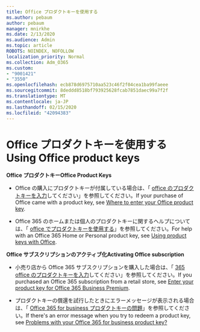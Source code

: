 ```yaml
---
title: Office プロダクトキーを使用する
ms.author: pebaum
author: pebaum
manager: mnirkhe
ms.date: 2/13/2020
ms.audience: Admin
ms.topic: article
ROBOTS: NOINDEX, NOFOLLOW
localization_priority: Normal
ms.collection: Adm_O365
ms.custom:
- "9001421"
- "3550"
ms.openlocfilehash: ecb878d6975710aa523c46f2f04cea1ba99faeee
ms.sourcegitcommit: 8deddd8518bf793925628fcab7851daec99a7f2f
ms.translationtype: MT
ms.contentlocale: ja-JP
ms.lasthandoff: 02/15/2020
ms.locfileid: "42094383"
---
```

# <a name="using-office-product-keys"></a><span data-ttu-id="fc8d5-102">Office プロダクトキーを使用する</span><span class="sxs-lookup"><span data-stu-id="fc8d5-102">Using Office product keys</span></span>

<span data-ttu-id="fc8d5-103">**Office プロダクトキー**</span><span class="sxs-lookup"><span data-stu-id="fc8d5-103">**Office Product Keys**</span></span>

- <span data-ttu-id="fc8d5-104">Office の購入にプロダクトキーが付属している場合は、「 [office のプロダクトキーを入力](https://support.office.com/en-us/article/Where-to-enter-your-Office-product-key-0a82e5ae-739e-4b92-a6f4-2ec780c185db)してください」を参照してください。</span><span class="sxs-lookup"><span data-stu-id="fc8d5-104">If your purchase of Office came with a product key, see [Where to enter your Office product key](https://support.office.com/en-us/article/Where-to-enter-your-Office-product-key-0a82e5ae-739e-4b92-a6f4-2ec780c185db).</span></span>

- <span data-ttu-id="fc8d5-105">Office 365 のホームまたは個人のプロダクトキーに関するヘルプについては、「 [office でプロダクトキーを使用する](https://support.office.com/en-US/article/using-product-keys-with-office-12a5763a-d45c-4685-8c95-a44500213759)」を参照してください。</span><span class="sxs-lookup"><span data-stu-id="fc8d5-105">For help with an Office 365 Home or Personal product key, see [Using product keys with Office](https://support.office.com/en-US/article/using-product-keys-with-office-12a5763a-d45c-4685-8c95-a44500213759).</span></span>

<span data-ttu-id="fc8d5-106">**Office サブスクリプションのアクティブ化**</span><span class="sxs-lookup"><span data-stu-id="fc8d5-106">**Activating Office subscription**</span></span> 
- <span data-ttu-id="fc8d5-107">小売り店から Office 365 サブスクリプションを購入した場合は、「 [365 office のプロダクトキーを入力](https://docs.microsoft.com/en-gb/office365/admin/misc/enter-your-product-key?redirectSourcePath=%252farticle%252f0199dd39-7c46-4875-af9b-588df3a9afea&view=o365-worldwide)してください」を参照してください。</span><span class="sxs-lookup"><span data-stu-id="fc8d5-107">If you purchased an Office 365 subscription from a retail store, see [Enter your product key for Office 365 Business Premium](https://docs.microsoft.com/en-gb/office365/admin/misc/enter-your-product-key?redirectSourcePath=%252farticle%252f0199dd39-7c46-4875-af9b-588df3a9afea&view=o365-worldwide).</span></span>

- <span data-ttu-id="fc8d5-108">プロダクトキーの償還を試行したときにエラーメッセージが表示される場合は、「 [Office 365 for business プロダクトキーの問題](https://docs.microsoft.com/en-gb/office365/admin/misc/product-key-errors-and-solutions?view=o365-worldwide)」を参照してください。</span><span class="sxs-lookup"><span data-stu-id="fc8d5-108">If there's an error message when you try to redeem a product key, see [Problems with your Office 365 for business product key?](https://docs.microsoft.com/en-gb/office365/admin/misc/product-key-errors-and-solutions?view=o365-worldwide)</span></span>
